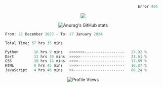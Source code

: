 ```python
                                                            Error 404   :(
```

<p align="center">
  <a href="https://skillicons.dev">
    <img src="https://skillicons.dev/icons?i=py,ts,rust,java" />
  </a>
</p>

<p align="center">
  <img alt="Anurag's GitHub stats" src="https://github-readme-stats.vercel.app/api?username=Kernel-rb&show_icons=true&theme=tokyonight">
</p>



<!--START_SECTION:waka-->

```python
From: 21 December 2023 - To: 27 January 2024

Total Time: 57 hrs 35 mins

Python       16 hrs 9 mins   >>>>>>>------------------   27.92 %
Dart         12 hrs 30 mins  >>>>>--------------------   21.61 %
CSS          10 hrs 14 mins  >>>>---------------------   17.69 %
HTML         9 hrs 45 mins   >>>>---------------------   16.87 %
JavaScript   4 hrs 46 mins   >>-----------------------   08.24 %
```

<!--END_SECTION:waka-->


<div align="center">
  <img src="https://komarev.com/ghpvc/?username=Kernel-rb&label=PROFILE+VIEWS" alt="Profile Views">
</div>
